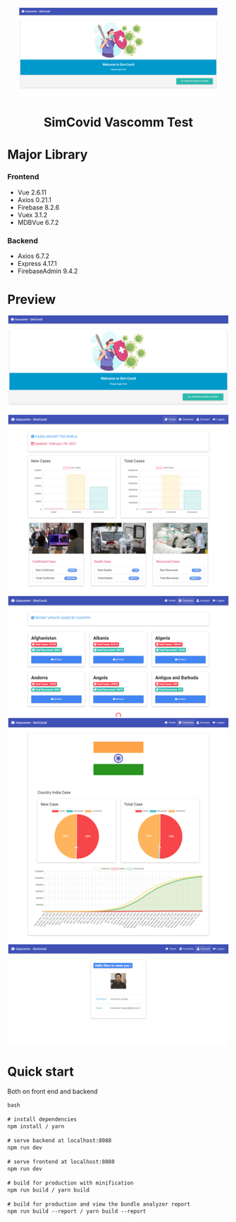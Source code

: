 
<p align="center">
  <a href="#">
    <img height="200" src="https://raw.githubusercontent.com/forderation/vascomm-simcovid/master/preview/login.png">
  </a>
</p>

<h1 align="center">SimCovid Vascomm Test</h1>

# Major Library

### Frontend
- Vue 2.6.11
- Axios 0.21.1
- Firebase 8.2.6
- Vuex 3.1.2
- MDBVue 6.7.2

### Backend
- Axios 6.7.2
- Express 4.17.1
- FirebaseAdmin 9.4.2

# Preview
<p align="center">
  <img width="500" src="https://raw.githubusercontent.com/forderation/vascomm-simcovid/master/preview/login.png">
  <img width="500" src="https://raw.githubusercontent.com/forderation/vascomm-simcovid/master/preview/dashboard.png">
  <img width="500" src="https://raw.githubusercontent.com/forderation/vascomm-simcovid/master/preview/countries.png">
  <img width="500" src="https://raw.githubusercontent.com/forderation/vascomm-simcovid/master/preview/country-detail.png">
  <img width="500" src="https://raw.githubusercontent.com/forderation/vascomm-simcovid/master/preview/account.png">
</p>

# Quick start
Both on front end and backend

``` 
bash

# install dependencies
npm install / yarn

# serve backend at localhost:8088
npm run dev 

# serve frontend at localhost:8080
npm run dev 

# build for production with minification
npm run build / yarn build

# build for production and view the bundle analyzer report
npm run build --report / yarn build --report
```